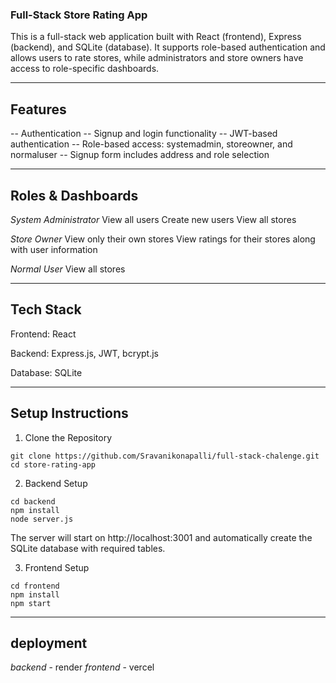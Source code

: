 ### Full-Stack Store Rating App
This is a full-stack web application built with React (frontend), Express (backend), and SQLite (database). It supports role-based authentication and allows users to rate stores, while administrators and store owners have access to role-specific dashboards.

-----------------------------------------------------
## Features
-- Authentication
-- Signup and login functionality
-- JWT-based authentication
-- Role-based access: systemadmin, storeowner, and normaluser
-- Signup form includes address and role selection

-----------------------
## Roles & Dashboards
*System Administrator*
View all users
Create new users
View all stores

*Store Owner*
View only their own stores
View ratings for their stores along with user information

*Normal User*
View all stores

----------------------------
## Tech Stack
Frontend: React

Backend: Express.js, JWT, bcrypt.js

Database: SQLite

----------------------------
## Setup Instructions
1. Clone the Repository
```
git clone https://github.com/Sravanikonapalli/full-stack-chalenge.git
cd store-rating-app
```
2. Backend Setup
```
cd backend
npm install
node server.js
```
The server will start on http://localhost:3001 and automatically create the SQLite database with required tables.

3. Frontend Setup
```
cd frontend
npm install
npm start
```

----------------------------
## deployment

*backend* - render
*frontend* - vercel
